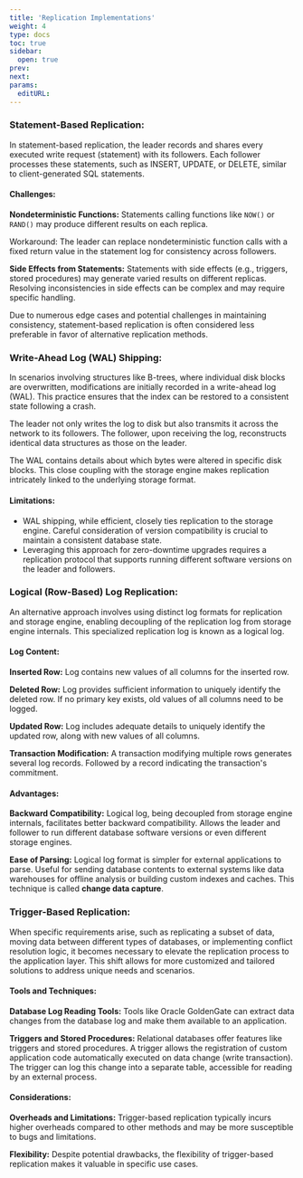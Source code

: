 ```yaml
---
title: 'Replication Implementations'
weight: 4
type: docs
toc: true
sidebar:
  open: true
prev: 
next:
params:
  editURL:
---
```


### Statement-Based Replication:

In statement-based replication, the leader records and shares every executed write request (statement) with its followers. Each follower processes these statements, such as INSERT, UPDATE, or DELETE, similar to client-generated SQL statements.

#### Challenges:

**Nondeterministic Functions:** Statements calling functions like `NOW()` or `RAND()` may produce different results on each replica.

Workaround: The leader can replace nondeterministic function calls with a fixed return value in the statement log for consistency across followers.

**Side Effects from Statements:**  Statements with side effects (e.g., triggers, stored procedures) may generate varied results on different replicas. Resolving inconsistencies in side effects can be complex and may require specific handling.

Due to numerous edge cases and potential challenges in maintaining consistency, statement-based replication is often considered less preferable in favor of alternative replication methods.

### Write-Ahead Log (WAL) Shipping:

In scenarios involving structures like B-trees, where individual disk blocks are overwritten, modifications are initially recorded in a write-ahead log (WAL). This practice ensures that the index can be restored to a consistent state following a crash.

The leader not only writes the log to disk but also transmits it across the network to its followers. The follower, upon receiving the log, reconstructs identical data structures as those on the leader.

The WAL contains details about which bytes were altered in specific disk blocks. This close coupling with the storage engine makes replication intricately linked to the underlying storage format.

#### Limitations:

- WAL shipping, while efficient, closely ties replication to the storage engine. Careful consideration of version compatibility is crucial to maintain a consistent database state. 
- Leveraging this approach for zero-downtime upgrades requires a replication protocol that supports running different software versions on the leader and followers.


### Logical (Row-Based) Log Replication:

An alternative approach involves using distinct log formats for replication and storage engine, enabling decoupling of the replication log from storage engine internals. This specialized replication log is known as a logical log.

#### Log Content:

**Inserted Row:** Log contains new values of all columns for the inserted row.

**Deleted Row:** Log provides sufficient information to uniquely identify the deleted row. If no primary key exists, old values of all columns need to be logged.

**Updated Row:** Log includes adequate details to uniquely identify the updated row, along with new values of all columns.

**Transaction Modification:** A transaction modifying multiple rows generates several log records. Followed by a record indicating the transaction's commitment.

#### Advantages:

**Backward Compatibility:** Logical log, being decoupled from storage engine internals, facilitates better backward compatibility. Allows the leader and follower to run different database software versions or even different storage engines.

**Ease of Parsing:** Logical log format is simpler for external applications to parse. Useful for sending database contents to external systems like data warehouses for offline analysis or building custom indexes and caches. This technique is called **change data capture**.

### Trigger-Based Replication:

When specific requirements arise, such as replicating a subset of data, moving data between different types of databases, or implementing conflict resolution logic, it becomes necessary to elevate the replication process to the application layer. This shift allows for more customized and tailored solutions to address unique needs and scenarios.

#### Tools and Techniques:

**Database Log Reading Tools:** Tools like Oracle GoldenGate can extract data changes from the database log and make them available to an application.

**Triggers and Stored Procedures:** Relational databases offer features like triggers and stored procedures. A trigger allows the registration of custom application code automatically executed on data change (write transaction). The trigger can log this change into a separate table, accessible for reading by an external process.

#### Considerations:

**Overheads and Limitations:** Trigger-based replication typically incurs higher overheads compared to other methods and may be more susceptible to bugs and limitations.

**Flexibility:** Despite potential drawbacks, the flexibility of trigger-based replication makes it valuable in specific use cases.